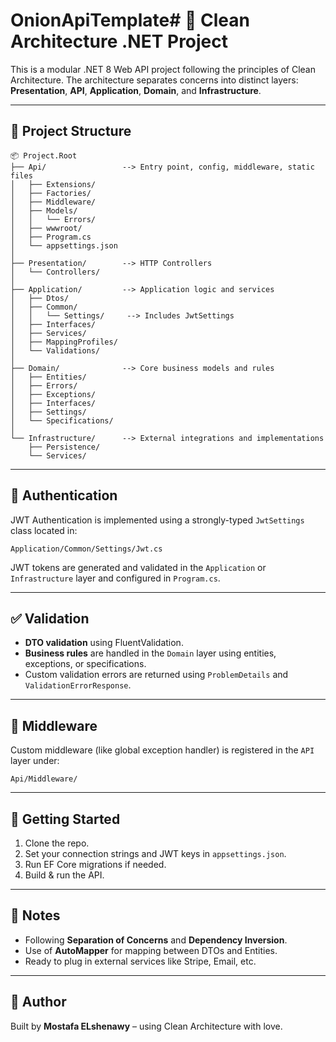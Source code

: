 # OnionApiTemplate# 🧱 Clean Architecture .NET Project

This is a modular .NET 8 Web API project following the principles of Clean Architecture. The architecture separates concerns into distinct layers: **Presentation**, **API**, **Application**, **Domain**, and **Infrastructure**.

---

## 📁 Project Structure

```
📦 Project.Root
├── Api/                 --> Entry point, config, middleware, static files
│   ├── Extensions/
│   ├── Factories/
│   ├── Middleware/
│   ├── Models/
│   │   └── Errors/
│   ├── wwwroot/
│   ├── Program.cs
│   └── appsettings.json
│
├── Presentation/        --> HTTP Controllers
│   └── Controllers/
│
├── Application/         --> Application logic and services
│   ├── Dtos/
│   ├── Common/
│   │   └── Settings/     --> Includes JwtSettings
│   ├── Interfaces/
│   ├── Services/
│   ├── MappingProfiles/
│   └── Validations/
│
├── Domain/              --> Core business models and rules
│   ├── Entities/
│   ├── Errors/
│   ├── Exceptions/
│   ├── Interfaces/
│   ├── Settings/
│   └── Specifications/
│
└── Infrastructure/      --> External integrations and implementations
    ├── Persistence/
    └── Services/
```

---

## 🔐 Authentication

JWT Authentication is implemented using a strongly-typed `JwtSettings` class located in:

```
Application/Common/Settings/Jwt.cs
```

JWT tokens are generated and validated in the `Application` or `Infrastructure` layer and configured in `Program.cs`.

---

## ✅ Validation

- **DTO validation** using FluentValidation.
- **Business rules** are handled in the `Domain` layer using entities, exceptions, or specifications.
- Custom validation errors are returned using `ProblemDetails` and `ValidationErrorResponse`.

---

## 🧩 Middleware

Custom middleware (like global exception handler) is registered in the `API` layer under:

```
Api/Middleware/
```

---


## 🚀 Getting Started

1. Clone the repo.
2. Set your connection strings and JWT keys in `appsettings.json`.
3. Run EF Core migrations if needed.
4. Build & run the API.

---

## 📌 Notes

- Following **Separation of Concerns** and **Dependency Inversion**.
- Use of **AutoMapper** for mapping between DTOs and Entities.
- Ready to plug in external services like Stripe, Email, etc.

---

## 🙌 Author

Built by **Mostafa ELshenawy** – using Clean Architecture with love.


